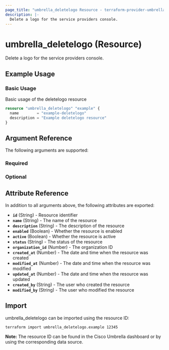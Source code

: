 ```yaml
---
page_title: "umbrella_deletelogo Resource - terraform-provider-umbrella"
description: |-
  Delete a logo for the service providers console.
---
```


# umbrella_deletelogo (Resource)

Delete a logo for the service providers console.

## Example Usage


### Basic Usage

Basic usage of the deletelogo resource

```terraform
resource "umbrella_deletelogo" "example" {
  name        = "example-deletelogo"
  description = "Example deletelogo resource"
}
```



## Argument Reference

The following arguments are supported:

### Required



### Optional



## Attribute Reference

In addition to all arguments above, the following attributes are exported:

- **`id`** (String) - Resource identifier
- **`name`** (String) - The name of the resource
- **`description`** (String) - The description of the resource
- **`enabled`** (Boolean) - Whether the resource is enabled
- **`active`** (Boolean) - Whether the resource is active
- **`status`** (String) - The status of the resource
- **`organization_id`** (Number) - The organization ID
- **`created_at`** (Number) - The date and time when the resource was created
- **`modified_at`** (Number) - The date and time when the resource was modified
- **`updated_at`** (Number) - The date and time when the resource was updated
- **`created_by`** (String) - The user who created the resource
- **`modified_by`** (String) - The user who modified the resource



## Import

umbrella_deletelogo can be imported using the resource ID:

```shell
terraform import umbrella_deletelogo.example 12345
```

**Note:** The resource ID can be found in the Cisco Umbrella dashboard or by using the corresponding data source.

